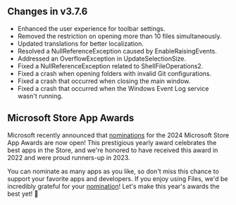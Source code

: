 ## Changes in v3.7.6

- Enhanced the user experience for toolbar settings.
- Removed the restriction on opening more than 10 files simultaneously.
- Updated translations for better localization.
- Resolved a NullReferenceException caused by EnableRaisingEvents.
- Addressed an OverflowException in UpdateSelectionSize.
- Fixed a NullReferenceException related to ShellFileOperations2.
- Fixed a crash when opening folders with invalid Git configurations.
- Fixed a crash that occurred when closing the main window.
- Fixed a crash that occurred when the Windows Event Log service wasn't running.

## Microsoft Store App Awards

Microsoft recently announced that [nominations](https://forms.office.com/Pages/ResponsePage.aspx?id=v4j5cvGGr0GRqy180BHbR_lzdMcHC_tMqWeRwoTd7TRUMlZZWk5ZUk1JU0Q4RU03S1BKU0xHRExNVi4u) for the 2024 Microsoft Store App Awards are now open! This prestigious yearly award celebrates the best apps in the Store, and we're honored to have received this award in 2022 and were proud runners-up in 2023.

You can nominate as many apps as you like, so don't miss this chance to support your favorite apps and developers. If you enjoy using Files, we'd be incredibly grateful for your [nomination](https://forms.office.com/Pages/ResponsePage.aspx?id=v4j5cvGGr0GRqy180BHbR_lzdMcHC_tMqWeRwoTd7TRUMlZZWk5ZUk1JU0Q4RU03S1BKU0xHRExNVi4u)! Let's make this year's awards the best yet! 🌟
